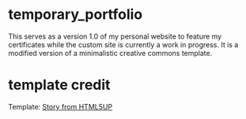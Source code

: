 # temporary_portfolio
This serves as a version 1.0 of my personal website to feature my certificates while the custom site is currently a work in progress. It is a modified version of a minimalistic creative commons template. 

# template credit
Template: [Story from HTML5UP](https://html5up.net/story)
